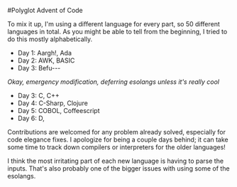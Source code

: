 #Polyglot Advent of Code

To mix it up, I'm using a different language for every part, so 50 different languages in total. As
you might be able to tell from the beginning, I tried to do this mostly alphabetically.

* Day 1: Aargh!, Ada
* Day 2: AWK, BASIC
* Day 3: Befu---

*Okay, emergency modification, deferring esolangs unless it's really cool*
* Day 3: C, C++
* Day 4: C-Sharp, Clojure
* Day 5: COBOL, Coffeescript
* Day 6: D,

Contributions are welcomed for any problem already solved, especially for code elegance fixes. I
apologize for being a couple days behind; it can take some time to track down compilers or interpreters
for the older languages!

I think the most irritating part of each new language is having to parse the inputs. That's also
probably one of the bigger issues with using some of the esolangs.
